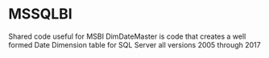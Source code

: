 # MSSQLBI
Shared code useful for MSBI
DimDateMaster is code that creates a well formed Date Dimension table for SQL Server all versions 2005 through 2017
